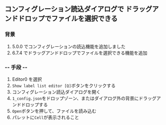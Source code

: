 ## コンフィグレーション読込ダイアログで ドラッグアンドドロップでファイルを選択できる

### 背景

1.  5.0.0 でコンフィグレーションの読込機能を追加しました
2.  6.7.4 でドラッグアンドドロップでファイルを選択できる機能を追加

### -- 手段 --

1.  Editor0 を選択
2.  `Show label list editor [Q]`ボタンをクリックする
3.  コンフィグレーション読込ダイアログを開く
4.  `1_config.json`をドロップゾーン、またはダイアログ外の背景にドラッグアンドドロップする
5.  `Open`ボタンを押して、ファイルを読み込む
6.  パレットに`Cell`が表示されること
